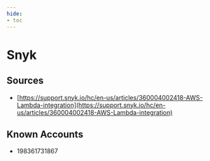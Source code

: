 ```yaml
---
hide:
- toc
---
```


# Snyk

## Sources

*   [https://support.snyk.io/hc/en-us/articles/360004002418-AWS-Lambda-integration](https://support.snyk.io/hc/en-us/articles/360004002418-AWS-Lambda-integration)

## Known Accounts

*   198361731867